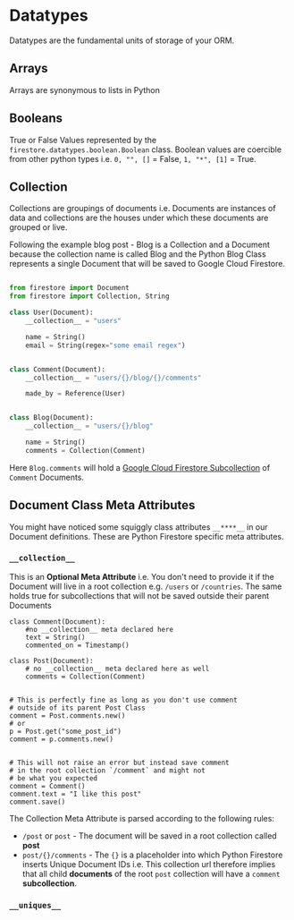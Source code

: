
# Datatypes

Datatypes are the fundamental units of storage of your ORM.

## Arrays

Arrays are synonymous to lists in Python

## Booleans

True or False Values represented by the `firestore.datatypes.boolean.Boolean` class. Boolean values are coercible from other python types i.e. `0, "", []` = False, `1, "*", [1]` = True.

## Collection

Collections are groupings of documents i.e. Documents are instances of data and collections are
the houses under which these documents are grouped or live.

Following the example blog post - Blog is a Collection and a Document because the collection name is called Blog and the Python Blog Class represents a single Document that will be saved to Google Cloud Firestore.

```python

from firestore import Document
from firestore import Collection, String

class User(Document):
    __collection__ = "users"

    name = String()
    email = String(regex="some email regex")


class Comment(Document):
    __collection__ = "users/{}/blog/{}/comments"

    made_by = Reference(User)


class Blog(Document):
    __collection__ = "users/{}/blog"

    name = String()
    comments = Collection(Comment)

```

Here `Blog.comments` will hold a [Google Cloud Firestore Subcollection](https://firebase.google.com/docs/firestore/data-model#subcollections) of `Comment` Documents.


## Document Class Meta Attributes

You might have noticed some squiggly class attributes `__****__` in our Document definitions.
These are Python Firestore specific meta attributes.

### `__collection__`
This is an **Optional Meta Attribute** i.e. You don't need to provide it if the Document will live in a root collection e.g. `/users` or `/countries`. The same holds true for subcollections that will not be saved outside their parent Documents

    class Comment(Document):
        #no __collection__ meta declared here
        text = String()
        commented_on = Timestamp()
    
    class Post(Document):
        # no __collection__ meta declared here as well
        comments = Collection(Comment)


    # This is perfectly fine as long as you don't use comment
    # outside of its parent Post Class
    comment = Post.comments.new()
    # or
    p = Post.get("some_post_id")
    comment = p.comments.new()


    # This will not raise an error but instead save comment
    # in the root collection `/comment` and might not
    # be what you expected
    comment = Comment()
    comment.text = "I like this post"
    comment.save()


The Collection Meta Attribute is parsed according to the following rules:

* `/post` or `post` - The document will be saved in a root collection called **post**
* `post/{}/comments` - The `{}` is a placeholder into which Python Firestore inserts Unique Document IDs i.e. This collection url therefore implies that all child **documents** of the root `post` collection will have a `comment` **subcollection**. 



### `__uniques__`